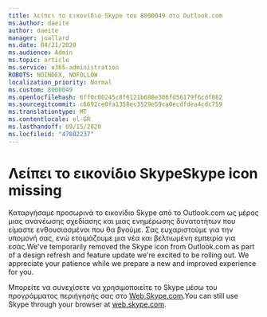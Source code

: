 ```yaml
---
title: λείπει το εικονίδιο Skype του 8000049 στο Outlook.com
ms.author: daeite
author: daeite
manager: joallard
ms.date: 04/21/2020
ms.audience: Admin
ms.topic: article
ms.service: o365-administration
ROBOTS: NOINDEX, NOFOLLOW
localization_priority: Normal
ms.custom: 8000049
ms.openlocfilehash: 6ff0c00245c8f6121b688e306fd56179f6cdf862
ms.sourcegitcommit: c6692ce0fa1358ec3529e59ca0ecdfdea4cdc759
ms.translationtype: MT
ms.contentlocale: el-GR
ms.lasthandoff: 09/15/2020
ms.locfileid: "47802237"
---
```

# <a name="skype-icon-missing"></a><span data-ttu-id="c8394-102">Λείπει το εικονίδιο Skype</span><span class="sxs-lookup"><span data-stu-id="c8394-102">Skype icon missing</span></span>

<span data-ttu-id="c8394-103">Καταργήσαμε προσωρινά το εικονίδιο Skype από το Outlook.com ως μέρος μιας ανανέωσης σχεδίασης και μιας ενημέρωσης δυνατοτήτων που είμαστε ενθουσιασμένοι που θα βγούμε. Σας ευχαριστούμε για την υπομονή σας, ενώ ετοιμάζουμε μια νέα και βελτιωμένη εμπειρία για εσάς.</span><span class="sxs-lookup"><span data-stu-id="c8394-103">We've temporarily removed the Skype icon from Outlook.com as part of a design refresh and feature update we're excited to be rolling out. We appreciate your patience while we prepare a new and improved experience for you.</span></span>

<span data-ttu-id="c8394-104">Μπορείτε να συνεχίσετε να χρησιμοποιείτε το Skype μέσω του προγράμματος περιήγησής σας στο [Web.Skype.com](https://web.skype.com).</span><span class="sxs-lookup"><span data-stu-id="c8394-104">You can still use Skype through your browser at [web.skype.com](https://web.skype.com).</span></span>